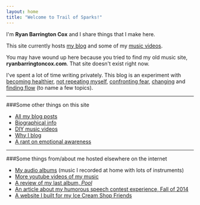 ```yaml
---
layout: home
title: "Welcome to Trail of Sparks!"
---
```


I'm **Ryan Barrington Cox** and I share things that I make here.

This site currently hosts [my blog](/posts) and some of my [music videos](music).

You may have wound up here because you tried to find my old music site, **ryanbarringtoncox.com**. That site doesn't exist right now.

I've spent a lot of time writing privately.  This blog is an experiment with [becoming healthier](/sleep-nutrition-exercise/), [not repeating myself](/keeping-it-dry/), [confronting fear](/public-speaking-and-living-with-fear/), [changing](/shifting-intent/) and [finding flow](/flow-breaker/) (to name a few topics).

--------

###Some other things on this site

- [All my blog posts](/posts)
- [Biographical info](/bio)
- [DIY music videos](/music)
- [Why I blog](/meta-blog)
- [A rant on emotional awareness](/emotional-awareness/)

-------

###Some things from/about me hosted elsewhere on the internet

- [My audio albums](https://ryanbarringtoncox.bandcamp.com/) (music I recorded at home with lots of instruments)
- [More youtube videos of my music](https://www.youtube.com/user/ryanbarrybarrry)
- [A review of my last album, *Pool*](http://allimarshall.tumblr.com/post/73630833953/playing-pool-with-ryan-barrington-cox)
- [An article about my humorous speech contest experience, Fall of 2014](https://mountainx.com/blogwire/asheville-toastmasters-club-436-members-take-prizes-in-nc-district-competition/)
- [A website I built for my Ice Cream Shop Friends](http://thehopicecreamcafe.com/)

